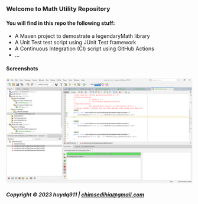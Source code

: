 ### Welcome to Math Utility Repository

#### You will find in this repo the following stuff:

* A Maven project to demostrate a legendaryMath library
* A Unit Test test script using JUnit Test framework
* A Continuous Integration (CI) script using GitHub Actions
* ...

#### Screenshots
![JUnit test script](https://github.com/huydq911/math-util-mvm/blob/main/screenshots/test%20script%20with%20junit.png?raw=true)

##### Copyright &#169; 2023 huydq911 | chimsedihia@gmail.com